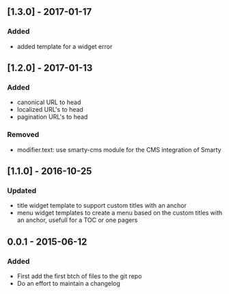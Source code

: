 ## [1.3.0] - 2017-01-17
### Added
- added template for a widget error

## [1.2.0] - 2017-01-13
### Added
- canonical URL to head
- localized URL's to head
- pagination URL's to head
### Removed
- modifier.text: use smarty-cms module for the CMS integration of Smarty

## [1.1.0] - 2016-10-25
### Updated
- title widget template to support custom titles with an anchor
- menu widget templates to create a menu based on the custom titles with an anchor, usefull for a TOC or one pagers

## 0.0.1 - 2015-06-12

### Added
- First add the first btch of files to the git repo
- Do an effort to maintain a changelog
